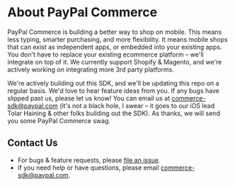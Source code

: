 # About PayPal Commerce

PayPal Commerce is building a better way to shop on mobile. This means less typing, smarter purchasing, and more flexibility. It means mobile shops that can exist as independent apps, or embedded into your existing apps. You don't have to replace your existing ecommerce platform – we'll integrate on top of it. We currently support Shopify & Magento, and we're actively working on integrating more 3rd party platforms.

We're actively building out this SDK, and we'll be updating this repo on a regular basis. We'd love to hear feature ideas from you. If any bugs have slipped past us, please let us know! You can email us at [commerce-sdk@paypal.com](mailto:commerce-sdk@paypal.com) (it's not a black hole, I swear – it goes to our iOS lead Tolar Haining & other folks building out the SDK). As thanks, we will send you some PayPal Commerce swag.


## Contact Us
- For bugs & feature requests, please [file an issue](https://github.com/braintree/paypal-commerce-ios/issues).
- If you need help or have questions, please email [commerce-sdk@paypal.com](mailto:commerce-sdk@paypal.com).
